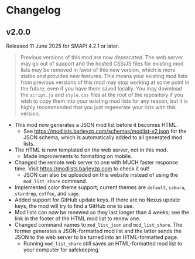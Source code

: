 ﻿# Changelog

## v2.0.0

Released 11 June 2025 for SMAPI 4.2.1 or later.

> Previous versions of this mod are now *deprecated*. The web server may go out of support and the hosted CSS/JS files for existing
> mod lists may be removed in favor of this new version, which is more stable and provides new features. This means your existing mod lists
> from previous versions of this mod may stop working at some point in the future, even if you have them saved locally. You may download
> the `script.js` and `style.css` files at the root of the repository if you wish to copy them into your existing mod lists for any reason,
> but it is highly recommended that you just regenerate your lists with this version.

- This mod now generates a JSON mod list before it becomes HTML.
  - See https://modlists.barleyzp.com/schemas/modlist-v2.json for the JSON schema, which is automatically added to all generated mod lists.
- The HTML is now templated on the web server, not in this mod.
  - Made improvements to formatting on mobile.
- Changed the remote web server to one with MUCH faster response time. Visit https://modlists.barleyzp.com to check it out!
  - JSON can also be uploaded on this website instead of using the `mod_list_share` command.
- Implemented color theme support; current themes are `default`, `sakura`, `stardrop`, `coffee`, and `sage`.
- Added support for GitHub update keys. If there are no Nexus update keys, the mod will try to find a GitHub one to use.
- Mod lists can now be renewed so they last longer than 4 weeks; see the link in the footer of the HTML mod list to renew one.
- Changed command names to `mod_list_json` and `mod_list_share`. The former generates a JSON-formatted mod list and the latter sends the JSON to the web server to be turned into an HTML-formatted page.
  - Running `mod_list_share` still saves an HTML-formatted mod list to your computer for safekeeping.